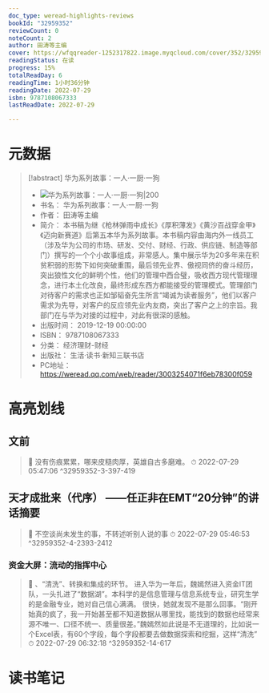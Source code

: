 ```yaml
---
doc_type: weread-highlights-reviews
bookId: "32959352"
reviewCount: 0
noteCount: 2
author: 田涛等主编
cover: https://wfqqreader-1252317822.image.myqcloud.com/cover/352/32959352/t7_32959352.jpg
readingStatus: 在读
progress: 15%
totalReadDay: 6
readingTime: 1小时36分钟
readingDate: 2022-07-29
isbn: 9787108067333
lastReadDate: 2022-07-29

---
```

# 元数据
> [!abstract] 华为系列故事：一人·一厨·一狗
> - ![ 华为系列故事：一人·一厨·一狗|200](https://wfqqreader-1252317822.image.myqcloud.com/cover/352/32959352/t7_32959352.jpg)
> - 书名： 华为系列故事：一人·一厨·一狗
> - 作者： 田涛等主编
> - 简介： 本书稿为继《枪林弹雨中成长》《厚积薄发》《黄沙百战穿金甲》《迈向新赛道》后第五本华为系列故事。本书稿内容由海内外一线员工（涉及华为公司的市场、研发、交付、财经、行政、供应链、制造等部门）撰写的一个个小故事组成，非常感人。集中展示华为20多年来在积贫积弱的形势下如何突破重围，最后领先业界、傲视同侪的奋斗经历，突出狼性文化的鲜明个性，他们的管理中西合璧，吸收西方现代管理理念，进行本土化改良，最终形成东西方都能接受的管理模式。管理部门对待客户的需求也正如邹韬奋先生所言“竭诚为读者服务”，他们以客户需求为先导，对客户的反应领先业内友商，突出了客户之上的宗旨。我部门在与华为对接的过程中，对此有很深的感触。
> - 出版时间： 2019-12-19 00:00:00
> - ISBN： 9787108067333
> - 分类： 经济理财-财经
> - 出版社： 生活·读书·新知三联书店
> - PC地址：https://weread.qq.com/web/reader/3003254071f6eb78300f059

# 高亮划线

## 文前

> 📌 没有伤痕累累，哪来皮糙肉厚，英雄自古多磨难。 
> ⏱ 2022-07-29 05:47:06 ^32959352-3-397-419

## 天才成批来（代序） ——任正非在EMT“20分钟”的讲话摘要

> 📌 不空谈尚未发生的事，不转述听别人说的事 
> ⏱ 2022-07-29 05:46:53 ^32959352-4-2393-2412

### 资金大屏：流动的指挥中心

> 📌 、“清洗”、转换和集成的环节。
   进入华为一年后，魏嫣然进入资金IT团队，一头扎进了“数据湖”。本科学的是信息管理与信息系统专业，研究生学的是金融专业，她对自己信心满满。
   很快，她就发现不是那么回事。“刚开始真的疯了，我一开始甚至都不知道数据从哪里找，能找到的数据也经常来源不唯一、口径不统一、质量很差。”魏嫣然如此说是不无道理的，比如说一个Excel表，有60个字段，每个字段都要去做数据探索和挖掘，这样“清洗” 
> ⏱ 2022-07-29 06:32:18 ^32959352-14-617

# 读书笔记

